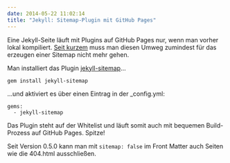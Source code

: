 ```yaml
---
date: 2014-05-22 11:02:14
title: "Jekyll: Sitemap-Plugin mit GitHub Pages"
---
```

Eine Jekyll-Seite läuft mit Plugins auf GitHub Pages nur, wenn man vorher lokal kompiliert. [Seit kurzem](https://help.github.com/articles/using-jekyll-plugins-with-github-pages) muss man diesen Umweg zumindest für das erzeugen einer Sitemap nicht mehr gehen.

Man installiert das Plugin [jekyll-sitemap](https://github.com/jekyll/jekyll-sitemap)…

```
gem install jekyll-sitemap
```

…und aktiviert es über einen Eintrag in der _config.yml:

```
gems:
  - jekyll-sitemap
```

Das Plugin steht auf der Whitelist und läuft somit auch mit bequemen Build-Prozess auf GitHub Pages. Spitze!

Seit Version 0.5.0 kann man mit `sitemap: false` im Front Matter auch Seiten wie die 404.html ausschließen.
